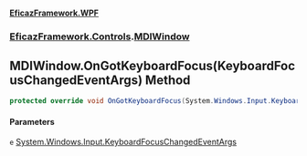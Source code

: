 #### [EficazFramework.WPF](EficazFrameworkWPF.md 'EficazFramework WPF')
### [EficazFramework.Controls](EficazFrameworkWPF.md#EficazFramework.Controls 'EficazFramework.Controls').[MDIWindow](EficazFramework.Controls/MDIWindow.md 'EficazFramework.Controls.MDIWindow')

## MDIWindow.OnGotKeyboardFocus(KeyboardFocusChangedEventArgs) Method

```csharp
protected override void OnGotKeyboardFocus(System.Windows.Input.KeyboardFocusChangedEventArgs e);
```
#### Parameters

<a name='EficazFramework.Controls.MDIWindow.OnGotKeyboardFocus(System.Windows.Input.KeyboardFocusChangedEventArgs).e'></a>

`e` [System.Windows.Input.KeyboardFocusChangedEventArgs](https://docs.microsoft.com/en-us/dotnet/api/System.Windows.Input.KeyboardFocusChangedEventArgs 'System.Windows.Input.KeyboardFocusChangedEventArgs')